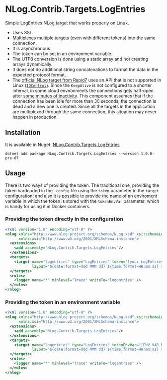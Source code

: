 # NLog.Contrib.Targets.LogEntries

Simple LogEntries NLog target that works properly on Linux. 

 - Uses SSL. 
 - Multiplexes multiple targets (even with different tokens) into the same connection.
 - It is asynchronous.
 - The token can be set in an environment variable.
 - The UTF8 conversion is done using a static array and not creating arrays dynamically.
 - It does not do additional string concatenations to format the data in the expected protocol format.
 - The [official NLog target from Rapid7](https://github.com/rapid7/le_dotnet) uses an API that is not supported in Linux [(`IOControl`)](https://msdn.microsoft.com/en-us/library/system.net.sockets.socket.iocontrol(v=vs.110).aspx). Since the `KeepAlive` is not configured to a shorter interval, in some cloud environments the connections gets half-open after [some minutes of inactivity](//github.com/rapid7/le_dotnet/blob/master/src/LogentriesCore/LeClient.cs#L96). This component assumes that if the connection has been idle for more than 30 seconds, the connection is dead and a new one is created. Since all the targets in the application are multiplexed through the same connection, this situation may never happen in production.


## Installation
It is available in Nuget: [NLog.Contrib.Targets.LogEntries](https://www.nuget.org/packages/NLog.Contrib.Targets.LogEntries/)
```
dotnet add package NLog.Contrib.Targets.LogEntries --version 1.0.0-pre-07
```

## Usage
There  is two ways of providing the token. The traditional one, providing the token hardcoded in the `.config` file using the `token` parameter in the `target` configuration; and also it is possible to provide the name of an enviroment variable in which the token is stored with the `tokenEnvVar` parameter, which is handy for using it in Docker containers.

### Providing the token directly in the configuration
```xml
<?xml version="1.0" encoding="utf-8" ?>
<nlog xmlns="http://www.nlog-project.org/schemas/NLog.xsd" xsi:schemaLocation="NLog NLog.xsd"
      xmlns:xsi="http://www.w3.org/2001/XMLSchema-instance">
  <extensions>
    <add assembly="NLog.Contrib.Targets.LogEntries"/>
  </extensions>
  <targets>
    <target name="logentries" type="LogEntries" token="[your LogEntries token]"
            layout="${date:format=ddd MMM dd} ${time:format=HH:mm:ss} ${date:format=zzz yyyy} ${logger} : ${LEVEL}, ${message}"/>
  </targets>
  <rules>
    <logger name="*" minlevel="Trace" writeTo="logentries" />
  </rules>
</nlog>
```

### Providing the token in an environment variable
```xml
<?xml version="1.0" encoding="utf-8" ?>
<nlog xmlns="http://www.nlog-project.org/schemas/NLog.xsd" xsi:schemaLocation="NLog NLog.xsd"
      xmlns:xsi="http://www.w3.org/2001/XMLSchema-instance">
  <extensions>
    <add assembly="NLog.Contrib.Targets.LogEntries"/>
  </extensions>
  <targets>
    <target name="logentries" type="LogEntries" tokenEnvVar="[ENV VAR NAME]"
            layout="${date:format=ddd MMM dd} ${time:format=HH:mm:ss} ${date:format=zzz yyyy} ${logger} : ${LEVEL}, ${message}"/>
  </targets>
  <rules>
    <logger name="*" minlevel="Trace" writeTo="logentries" />
  </rules>
</nlog>
```

